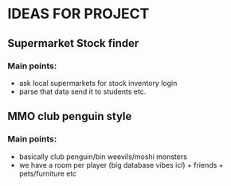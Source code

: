 # IDEAS FOR PROJECT

## Supermarket Stock finder

### Main points:
 - ask local supermarkets for stock inventory login
 - parse that data send it to students etc.

## MMO club penguin style

### Main points:
 - basically club penguin/bin weevils/moshi monsters
 - we have a room per player (big database vibes icl) + friends + pets/furniture etc

